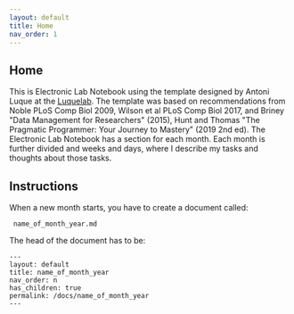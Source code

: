 ```yaml
---
layout: default
title: Home
nav_order: 1
---
```


## Home

This is Electronic Lab Notebook using the template designed by Antoni Luque at the [Luquelab](https://www.luquelab.com). The template was based on recommendations from Noble PLoS Comp Biol 2009, Wilson et al PLoS Comp Biol 2017, and Briney "Data Management for Researchers" (2015), Hunt and Thomas "The Pragmatic Programmer: Your Journey to Mastery" (2019 2nd ed).
The Electronic Lab Notebook has a section for each month. Each month is further divided and weeks and days, where I describe my tasks and thoughts about those tasks.

## Instructions

When a new month starts, you have to create a document called:

     name_of_month_year.md

The head of the document has to be:

    --- 
    layout: default
    title: name_of_month_year
    nav_order: n
    has_children: true
    permalink: /docs/name_of_month_year
    ---




